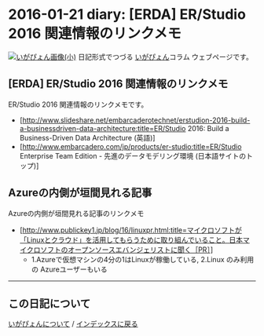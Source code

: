 2016-01-21 diary: [ERDA] ER/Studio 2016 関連情報のリンクメモ
=====================================================================================================
[![いがぴょん画像(小)](https://igapyon.github.io/diary/images/iga200306s.jpg "いがぴょん")](https://igapyon.github.io/diary/memo/memoigapyon.html) 日記形式でつづる [いがぴょん](https://igapyon.github.io/diary/memo/memoigapyon.html)コラム ウェブページです。

## [ERDA] ER/Studio 2016 関連情報のリンクメモ

ER/Studio 2016 関連情報のリンクメモです。

* [http://www.slideshare.net/embarcaderotechnet/erstudion-2016-build-a-businessdriven-data-architecture:title=ER/Studio 2016: Build a Business-Driven Data Architecture (英語)]
* [http://www.embarcadero.com/jp/products/er-studio:title=ER/Studio Enterprise Team Edition - 先進のデータモデリング環境 (日本語サイトのトップ)]


## Azureの内側が垣間見れる記事

Azureの内側が垣間見れる記事のリンクメモ

* [http://www.publickey1.jp/blog/16/linuxpr.html:title=マイクロソフトが「Linuxとクラウド」を活用してもらうために取り組んでいること。日本マイクロソフトのオープンソースエバンジェリストに聞く［PR］]
  * 1.Azureで仮想マシンの4分の1はLinuxが稼働している, 2.Linux のみ利用の Azureユーザーもいる



----------------------------------------------------------------------------------------------------

## この日記について
[いがぴょんについて](http://www.igapyon.jp/igapyon/diary/memo/memoigapyon.html) / [インデックスに戻る](https://igapyon.github.io/diary/idxall.html)

